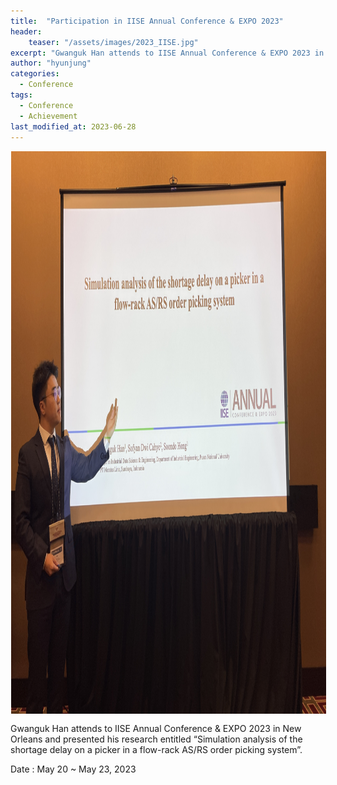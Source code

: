 ```yaml
---
title:  "Participation in IISE Annual Conference & EXPO 2023"
header:
    teaser: "/assets/images/2023_IISE.jpg"
excerpt: "Gwanguk Han attends to IISE Annual Conference & EXPO 2023 in New Orleans and presented his research entitled “Simulation analysis of the shortage delay on a picker in a flow-rack AS/RS order picking system”. "
author: "hyunjung"
categories:
  - Conference
tags:
  - Conference
  - Achievement
last_modified_at: 2023-06-28
---
```

<img align="center" width="900" height="900" style="border: 1px solid white" src="/assets/images/2023_IISE.jpg"> 

Gwanguk Han attends to IISE Annual Conference & EXPO 2023 in New Orleans and presented his research entitled “Simulation analysis of the shortage delay on a picker in a flow-rack AS/RS order picking system”.

Date : May 20 ~ May 23, 2023